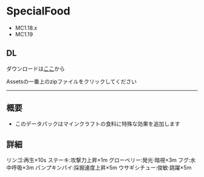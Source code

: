 # SpecialFood
- MC1.18.x
- MC1.19
## DL
ダウンロードは[ここ](https://github.com/kagura-84/SpecialFood/releases)から

Assetsの一番上のzipファイルをクリックしてください
__ __
## 概要
- このデータパックはマインクラフトの食料に特殊な効果を追加します
## 詳細
リンゴ:再生×10s
ステーキ:攻撃力上昇×1m
グローベリー:発光·暗視×3m
フグ:水中呼吸×3m
パンプキンパイ:採掘速度上昇×5m
ウサギシチュー:俊敏·跳躍×5m
